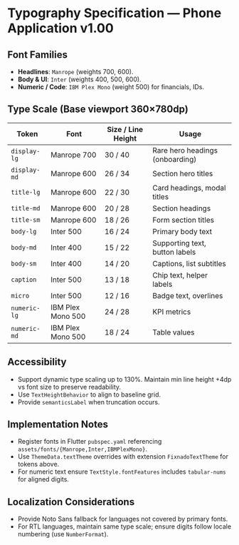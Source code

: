 # Typography Specification — Phone Application v1.00

## Font Families
- **Headlines**: `Manrope` (weights 700, 600).
- **Body & UI**: `Inter` (weights 400, 500, 600).
- **Numeric / Code**: `IBM Plex Mono` (weight 500) for financials, IDs.

## Type Scale (Base viewport 360×780dp)
| Token | Font | Size / Line Height | Usage |
| --- | --- | --- | --- |
| `display-lg` | Manrope 700 | 30 / 40 | Rare hero headings (onboarding) |
| `display-md` | Manrope 600 | 26 / 34 | Section hero titles |
| `title-lg` | Manrope 600 | 22 / 30 | Card headings, modal titles |
| `title-md` | Manrope 600 | 20 / 28 | Section headings |
| `title-sm` | Manrope 600 | 18 / 26 | Form section titles |
| `body-lg` | Inter 500 | 16 / 24 | Primary body text |
| `body-md` | Inter 400 | 15 / 22 | Supporting text, button labels |
| `body-sm` | Inter 400 | 14 / 20 | Captions, list subtitles |
| `caption` | Inter 500 | 13 / 18 | Chip text, helper labels |
| `micro` | Inter 500 | 12 / 16 | Badge text, overlines |
| `numeric-lg` | IBM Plex Mono 500 | 24 / 28 | KPI metrics |
| `numeric-md` | IBM Plex Mono 500 | 18 / 24 | Table values |

## Accessibility
- Support dynamic type scaling up to 130%. Maintain min line height +4dp vs font size to preserve readability.
- Use `TextHeightBehavior` to align to baseline grid.
- Provide `semanticsLabel` when truncation occurs.

## Implementation Notes
- Register fonts in Flutter `pubspec.yaml` referencing `assets/fonts/{Manrope,Inter,IBMPlexMono}`.
- Use `ThemeData.textTheme` overrides with extension `FixnadoTextTheme` for tokens above.
- For numeric text ensure `TextStyle.fontFeatures` includes `tabular-nums` for aligned digits.

## Localization Considerations
- Provide Noto Sans fallback for languages not covered by primary fonts.
- For RTL languages, maintain same type scale; ensure digits follow locale numbering (use `NumberFormat`).
